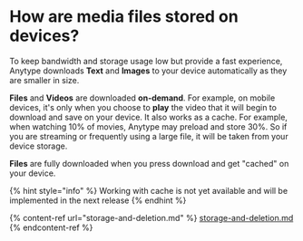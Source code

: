 # How are media files stored on devices?

To keep bandwidth and storage usage low but provide a fast experience, Anytype downloads **Text** and **Images** to your device automatically as they are smaller in size.

**Files** and **Videos** are downloaded **on-demand**. For example, on mobile devices, it's only when you choose to **play** the video that it will begin to download and save on your device. It also works as a cache. For example, when watching 10% of movies, Anytype may preload and store 30%. So if you are streaming or frequently using a large file, it will be taken from your device storage.

**Files** are fully downloaded when you press download and get "cached" on your device.

{% hint style="info" %}
Working with cache is not yet available and will be implemented in the next release
{% endhint %}

{% content-ref url="storage-and-deletion.md" %}
[storage-and-deletion.md](storage-and-deletion.md)
{% endcontent-ref %}
